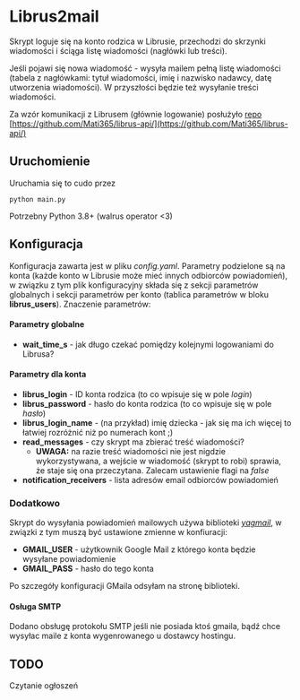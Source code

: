 # Librus2mail

Skrypt loguje się na konto rodzica w Librusie, przechodzi do skrzynki wiadomości i ściąga listę wiadomości (nagłówki lub treści).

Jeśli pojawi się nowa wiadomość - wysyła mailem pełną listę wiadomości (tabela z nagłówkami: tytuł wiadomości, imię i nazwisko nadawcy, datę utworzenia wiadomości). W przyszłości będzie też wysyłanie treści wiadomości.

Za wzór komunikacji z Librusem (głównie logowanie) posłużyło [repo](https://github.com/Mati365/librus-api/) [https://github.com/Mati365/librus-api/](https://github.com/Mati365/librus-api/)

## Uruchomienie

Uruchamia się to cudo przez

`python main.py`

Potrzebny Python 3.8+ (walrus operator <3)

## Konfiguracja

Konfiguracja zawarta jest w pliku *config.yaml*. Parametry podzielone są na konta (każde konto w Librusie może mieć innych odbiorców powiadomień), w związku z tym plik konfiguracyjny składa się z sekcji parametrów globalnych i sekcji parametrów per konto (tablica parametrów w bloku **librus_users**). Znaczenie parametrów:

#### Parametry globalne
* **wait_time_s** - jak długo czekać pomiędzy kolejnymi logowaniami do Librusa?

#### Parametry dla konta
* **librus_login** - ID konta rodzica (to co wpisuje się w pole *login*)
* **librus_password** - hasło do konta rodzica (to co wpisuje się w pole *hasło*)
* **librus_login_name** - (na przykład) imię dziecka - jak się ma ich więcej to łatwiej rozróżnić niż po numerach kont ;)
* **read_messages** - czy skrypt ma zbierać treść wiadomości?
  * **UWAGA:** na razie treść wiadomości nie jest nigdzie wykorzystywana, a wejście w wiadomość (skrypt to robi) sprawia, że staje się ona przeczytana. Zalecam ustawienie flagi na *false*
* **notification_receivers** - lista adresów email odbiorców powiadomień

### Dodatkowo

Skrypt do wysyłania powiadomień mailowych używa biblioteki *[yagmail](https://github.com/kootenpv/yagmail)*, w związki z tym muszą być ustawione zmienne w konfiuracji:

* **GMAIL_USER** - użytkownik Google Mail z którego konta będzie wysyłane powiadomienie
* **GMAIL_PASS** - hasło do tego konta

Po szczegóły konfiguracji GMaila odsyłam na stronę biblioteki.

#### Osługa SMTP
Dodano obsługę protokołu SMTP jeśli nie posiada ktoś gmaila, bądź chce wysyłac maile z konta wygenrowanego u dostawcy hostingu.

## TODO
Czytanie ogłoszeń